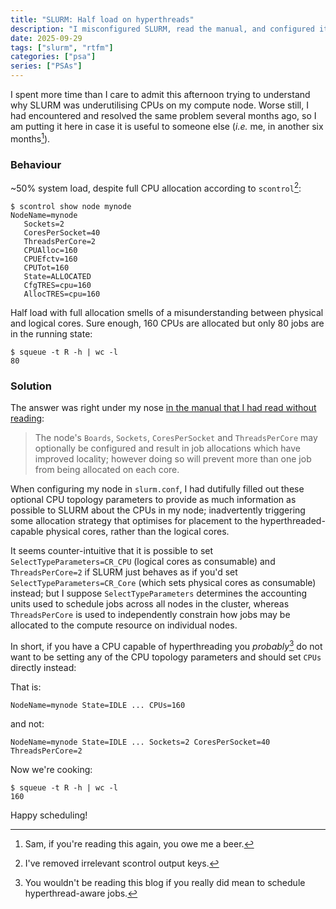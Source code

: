 ```yaml
---
title: "SLURM: Half load on hyperthreads"
description: "I misconfigured SLURM, read the manual, and configured it properly instead."
date: 2025-09-29
tags: ["slurm", "rtfm"]
categories: ["psa"]
series: ["PSAs"]
---
```


I spent more time than I care to admit this afternoon trying to understand why SLURM was underutilising CPUs on my compute node.
Worse still, I had encountered and resolved the same problem several months ago, so I am putting it here in case it is useful to someone else (*i.e.* me, in another six months[^sam]).


### Behaviour

~50% system load, despite full CPU allocation according to `scontrol`[^scontrol]:

```
$ scontrol show node mynode
NodeName=mynode
   Sockets=2
   CoresPerSocket=40
   ThreadsPerCore=2
   CPUAlloc=160
   CPUEfctv=160
   CPUTot=160
   State=ALLOCATED
   CfgTRES=cpu=160
   AllocTRES=cpu=160
```

Half load with full allocation smells of a misunderstanding between physical and logical cores.
Sure enough, 160 CPUs are allocated but only 80 jobs are in the running state:

```
$ squeue -t R -h | wc -l
80
```


### Solution

The answer was right under my nose [in the manual that I had read without reading](https://slurm.schedmd.com/slurm.conf.html#OPT_SelectTypeParameters):

> The node's `Boards`, `Sockets`, `CoresPerSocket` and `ThreadsPerCore` may optionally be configured and result in job allocations which have improved locality; however doing so will prevent more than one job from being allocated on each core.

When configuring my node in `slurm.conf`, I had dutifully filled out these optional CPU topology parameters to provide as much information as possible to SLURM about the CPUs in my node; inadvertently triggering some allocation strategy that optimises for placement to the hyperthreaded-capable physical cores, rather than the logical cores.

It seems counter-intuitive that it is possible to set `SelectTypeParameters=CR_CPU` (logical cores as consumable) and `ThreadsPerCore=2` if SLURM just behaves as if you'd set `SelectTypeParameters=CR_Core` (which sets physical cores as consumable) instead; but I suppose `SelectTypeParameters` determines the accounting units used to schedule jobs across all nodes in the cluster, whereas `ThreadsPerCore` is used to independently constrain how jobs may be allocated to the compute resource on individual nodes.

In short, if you have a CPU capable of hyperthreading you *probably*[^probably] do not want to be setting any of the CPU topology parameters and should set `CPUs` directly instead:

That is:
```
NodeName=mynode State=IDLE ... CPUs=160
```

and not:
```
NodeName=mynode State=IDLE ... Sockets=2 CoresPerSocket=40 ThreadsPerCore=2
```

Now we're cooking:
```
$ squeue -t R -h | wc -l
160
```

Happy scheduling!

[^scontrol]: I've removed irrelevant scontrol output keys.
[^probably]: You wouldn't be reading this blog if you really did mean to schedule hyperthread-aware jobs.
[^sam]: Sam, if you're reading this again, you owe me a beer.
